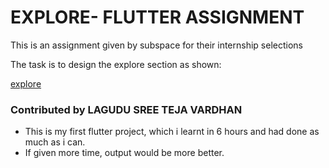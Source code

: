 # EXPLORE- FLUTTER ASSIGNMENT

This is an assignment given by subspace for their internship selections

The task is to design the explore section as shown: 

[explore](https://github.com/teja-vardh1/flutter_assignment_subspace/images/image.png)

### Contributed by LAGUDU SREE TEJA VARDHAN
- This is my first flutter project, which i learnt in 6 hours and had done as much as i can. 
- If given more time, output would be more better.
